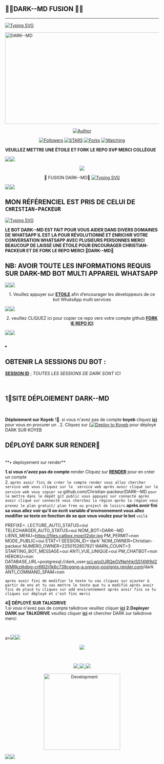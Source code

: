 ## 🍷🍷DARK--MD FUSION 📍📍

***
  
<a href="https://git.io/typing-svg"><img src="https://readme-typing-svg.demolab.com?font=Black+Ops+One&size=50&pause=1000&color=1BAFBAFF&center=true&width=910&height=100&lines=THANKS FOR CHOOSING +DARK-MD;MULTI+DEVICE+WHATSAPP+BOT; CRÉÉ R+PAR+CHRISTIAN+PACKEUR ;ILLUSTRER+LE+1.1.2025" alt="Typing SVG" /></a>
  </p>
    <img alt="DARK--MD" width="700" height="300" 
<p align="center">
<p align="center">
<a href="https://github.com/Christian-packeur/DARK--MD"><img title="Author" src="https://img.shields.io/badge/DARK--MD-black?style=for-the-badge&logo=github"></a>
<p/>
<p align="center">
<a href="https://github.com/Christian-packeur ?tab=followers"><img title="Followers" src="https://img.shields.io/github/followers/Christian-packeur ?label=Followers&style=social"></a>
<a href="https://github.com/Christian-packeur/DARK--Md/stargazers/"><img title="STARS" src="https://img.shields.io/github/stars/Christian-packeur/DARK--Md?&style=social"></a>
<a href="https://github.com/Christian-packeur/DARK--MD/network/members"><img title="Forks" src="https://img.shields.io/github/forks/Christian-packeur/DARK--MD?style=social"></a>
<a href="https://github.com/franceking1/DARK--Md/watchers"><img title="Watching" src="https://img.shields.io/github/watchers/DARK--MD/DARK--MD?label=Watching&style=social"></a>

**VEUILLEZ METTRE UNE ÉTOILE ET FORK LE REPO SVP MERCI COLLÈGUE**

<a><img src='https://i.imgur.com/LyHic3i.gif'/></a><a><img src='https://i.imgur.com/LyHic3i.gif'/></a>
<p align="center">
<img src="https://i.postimg.cc/xCN0GFTR/images-14.jpg"/> 
<p align="center"> 🍷 FUSION DARK--MD📍
  <a href="https://git.io/typing-svg"><img src="https://readme-typing-svg.demolab.com?font=EB+Garamond&weight=800&size=28&duration=4000&pause=1000&random=false&width=435&lines=+DARK--MD ;WHATSAPP++⚡ + MULTI SERVICES + ;  +ILLUSTRATRER+PAR+🤖✨;   +𝐌𝐑.+ Christian ICHORO+☘ ; FUSION" alt="Typing SVG" /></a>
</p>
<a><img src='https://i.imgur.com/LyHic3i.gif'/></a><a><img src='https://i.imgur.com/LyHic3i.gif'/></a> 

## MON RÉFÉRENCIEL EST PRIS DE CELUI DE `CHRISTIAN-PACKEUR`

<a href="https://git.io/typing-svg"><img src="https://readme-typing-svg.demolab.com?font=Black+Ops+One&size=50&pause=1000&color=721c24&center=true&width=910&height=100&lines=DARK--MD FUSION+;MULTI+APPAREIL+WHATSAPP+🍷📍;CRÉER+PAR+CHRISTIAN+PACKEUR;ROBOT FORMATÉ LE+15.12.2024" alt="Typing SVG" /></a>
  </p>

**LE BOT DARK--MD EST FAIT POUR VOUS AIDER DANS DIVERS DOMAINES DE WHATSAPP IL EST LA POUR RÉVOLUTIONNÉ ET ENRICHIR VOTRE CONVERSATION WHATSAPP AVEC PLUSIEURS PERSONNES MERCI BEAUCOUP DE LAISSÉ UNE ÉTOILE POUR ENCOURAGER CHRISTIAN-PACKEUR ET DE FORK LE REPO MERCI 🍷DARK--MD📍**

## NB: AVOIR TOUTE LES INFORMATIONS REQUIS SUR DARK-MD BOT MULTI APPAREIL WHATSAPP    

<a><img src='https://i.imgur.com/LyHic3i.gif'/></a><a><img src='https://i.imgur.com/LyHic3i.gif'/></a>
<p align="center">
<img 


## 1. Veuillez appuyer sur **[ETOILE](https://github.com/Christian-packeur/DARK--MD)** afin d’encourager les développeurs de ce bot WhatsApp multi services

<a><img src='https://i.imgur.com/LyHic3i.gif'/></a><a><img src='https://i.imgur.com/LyHic3i.gif'/></a>
<p align="center">
<img 


## 2. veuillez CLIQUEZ ici pour copier ce repo  vers votre compte github [**FORK lE REPO ICI**](https://github.com/Christian-packeur/DARK--MD/fork)


<a><img src='https://i.imgur.com/LyHic3i.gif'/></a><a><img src='https://i.imgur.com/LyHic3i.gif'/></a>
<p align="center">
<img 


 3. ## OBTENIR LA SESSIONS DU   BOT : <br>
[**SESSION ID**](https://dark-session-z9jx.onrender.com)  ; *TOUTES LES SESSIONS DE DARK SONT ICI*

<br>

## 1🔗SITE DÉPLOIEMENT DARK--MD

<br>


**Déploiement sur Koyeb**
  1🔗. si vous n'avez pas de compte **koyeb** cliquez [**ici**](https://.koyeb.com/signup) pour vous en procurer un .
2. Cliquez sur
([![Deploy to Koyeb](https://www.koyeb.com/static/images/deploy/button.svg)](https://app.koyeb.com/deploy?name=dark-md&repository=Christian-packeur%2FDARK--MD&branch=main&instance_type=free) pour déployé DARK SUR KOYEB
<br>
## DÉPLOYÉ DARK SUR RENDER📍
<br>
**• deployement sur render**

**1.si vous n'avez pas de compte** render Cliquez sur [**RENDER**](https://render.com/login) pour en créer un compte
<br>
2. `après avoir fini de créer le compte render vous allez chercher service web vous cliquez sur le  service web après avoir cliqué sur le service web vous copier se` github.com/Christian-packeur/DARK--MD  `pour le mettre dans le dépôt git public vous appuyez sur connecté après avoir cliqué sur connecté vous cherchez la région après la région vous prenez le plan gratuit/ plan free ou project de loisirs`
**après avoir fini sa vous allez voir qu'il on écrit variable d'environnement vous allez modifier se texte en fonction de se que vous voulez pour le bot** 
            `voilà`

PREFIXE=.
LECTURE_AUTO_STATUS=oui
TELECHARGER_AUTO_STATUS=oui
NOM_BOT=DARK--MD
LIENS_MENU=https://files.catbox.moe/il2xbr.jpg
PM_PERMIT=non
MODE_PUBLIC=oui
ETAT=1
SESSION_ID='dark'
NOM_OWNER=Christian-packeur
NUMERO_OWNER=2250152857921
WARN_COUNT=3
STARTING_BOT_MESSAGE=oui
ANTI_VUE_UNIQUE=oui
PM_CHATBOT=non
HEROKU=non
DATABASE_URL=postgresql://dark_user:scLwto0JRQeGVNehhkiSS14W9d2WMRkz@dpg-cr66l2ij1k6c739cgqng-a.oregon-postgres.render.com/dark
ANTI_COMMAND_SPAM=non
 

`après avoir fini de modifier le texte tu vas cliquez sur ajouter à partir de env et tu vas mettre le texte que tu a modifié après avoir fini de placé tu cliques sur add environnement après avoir fini sa tu cliques sur déployé et c'est fini merci`
 <br>

**4🧨 DÉPLOYÉ SUR TALKDRIVE**
<br>
1.si vous n'avez pas de compte talkdrove veuillez cliquer [**ici**](https://host.talkdrove.com/auth/signup?ref=F8337562)
**2.Deployer DARK sur TALKDRIVE** veuillez cliquer
[**ici**](https://host.talkdrove.com/auth/signup?ref=F8337562)   et chercher DARK sur talkdrove merci

<br>

a><img src='https://i.imgur.com/LyHic3i.gif'/></a><a><img src='https://i.imgur.com/LyHic3i.gif'/></a>
<p align="center">
<img src="https://files.catbox.moe/il2xbr.jpg"/> 
<p align="center">
<br>
<p align="center">
<a href="https://Wa.me/+2250152857921"><img src="https://img.shields.io/badge/Contact Christian-25D366?style=for-the-badge&logo=whatsapp&logoColor=white" />
<a href="https://whatsapp.com/channel/0029VasWVAVBadmjMpW0O616"><img src="https://img.shields.io/badge/Join Official Channel-25D366?style=for-the-badge&logo=whatsapp&logoColor=white" />
<a href="https://www.youtube.com/@Christian-packeur TECH"><img src="https://img.shields.io/badge/Subscribe-ff0000?style=for-the-badge&logo=youtube&logoColor=ff000000&link=https://www.youtube.com/@-Christian-packeur TECH" /><br>
<p align="center">
<img alt="Development" width="250" src="https://media2.giphy.com/media/W9tBvzTXkQopi/giphy.gif?cid=6c09b952xu6syi1fyqfyc04wcfk0qvqe8fd7sop136zxfjyn&ep=v1_internal_gif_by_id&rid=giphy.gif&ct=g" /> </p>
<a><img src='https://i.imgur.com/LyHic3i.gif'/></a><a><img src='https://i.imgur.com/LyHic3i.gif'/></a



 
